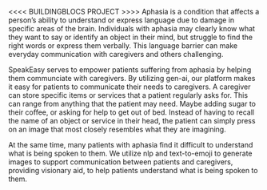 <<<< BUILDINGBLOCS PROJECT >>>>
Aphasia is a condition that affects a person’s ability to understand or express language due to damage in specific areas of the brain. Individuals with aphasia may clearly know what they want to say or identify an object in their mind, but struggle to find the right words or express them verbally. This language barrier can make everyday communication with caregivers and others challenging.

SpeakEasy serves to empower patients suffering from aphasia by helping them communciate with caregivers. By utilizing gen-ai, our platform makes it easy for patients to communicate their needs to caregivers. A caregiver can store specific items or services that a patient regularly asks for. This can range from anything that the patient may need. Maybe adding sugar to their coffee, or asking for help to get out of bed. Instead of having to recall the name of an object or service in their head, the patient can simply press on an image that most closely resembles what they are imagining.

At the same time, many patients with aphasia find it difficult to understand what is being spoken to them. We utilize nlp and text-to-emoji to generate images to support communication between patients and caregivers, providing visionary aid, to help patients understand what is being spoken to them.
